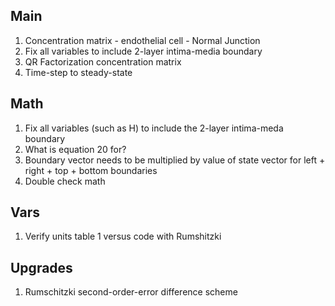 ## Main  
1. Concentration matrix - endothelial cell - Normal Junction
2. Fix all variables to include 2-layer intima-media boundary
3. QR Factorization concentration matrix  
4. Time-step to steady-state  
  
## Math  
1. Fix all variables (such as H) to include the 2-layer intima-meda boundary  
2. What is equation 20 for?   
3. Boundary vector needs to be multiplied by value of state vector for left + right + top + bottom boundaries  
4. Double check math
  
## Vars  
1. Verify units table 1 versus code with Rumshitzki    
  
## Upgrades  
1. Rumschitzki second-order-error difference scheme   


